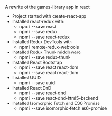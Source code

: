 A rewrite of the games-library app in react

- Project started with create-react-app
- Installed react-redux with:
  - npm i --save react
  - npm i --save redux
  - npm i --save react-redux
- Installed Redux DevTools with
  - npm i remote-redux-webtools
- Installed Redux Thunk middleware
  - npm i --save redux-thunk
- Installed React Bootstrap
  - npm i --save react react-dom
  - npm i --save react react-dom
- Installed UUID
  - npm i --save uuid
- Installed React DnD
  - npm i --save react-dnd
  - npm i --save react-dnd-html5-backend
- Installed Isomorphic Fetch and ES6 Promise
  - npm i --save isomorphic-fetch es6-promise